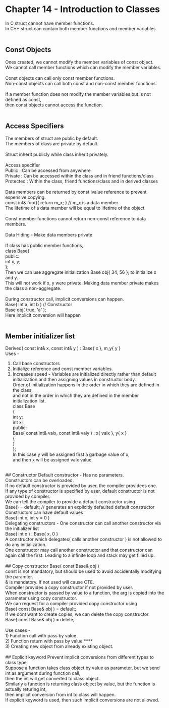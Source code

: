 # Chapter 14 - Introduction to Classes

In C struct cannot have member functions. <br>
In C++ struct can contain both member functions and member variables.<br>
<br>
## Const Objects
Ones created, we cannot modify the member variables of const object.<br>
We cannot call member functions which can modify the member variables.<br>
<br>
Const objects can call only const member functions.<br>
Non-const objects can call both const and non-const member functions.<br>
<br>
If a member function does not modify the member variables but is not defined as const,<br>
then const objects cannot access the function.<br>
<br>
## Access Specifiers
The members of struct are public by default.<br>
The members of class are private by default.<br>
<br>
Struct inherit publicly while class inherit privately.<br>
<br>
Access specifier<br>
Public : Can be accessed from anywhere<br>
Private : Can be accessed within the class and in friend functions/class<br>
Protected : Within the class, friend functions/class and in derived classes<br>
<br>
Data members can be returned by const lvalue reference to prevent expensive copying.<br>
const int& foo(){ return m_x; } // m_x is a data member<br>
The lifetime of a data member will be equal to lifetime of the object.<br>
<br>
Const member functions cannot return non-const reference to data members.<br>
<br>
Data Hiding - Make data members private<br>
<br>
If class has public member functions,<br>
class Base{<br>
public:<br>
	int x, y;<br>
};<br>
Then we can use aggregate initialization Base obj{ 34, 56 }; to initialize x and y.<br>
This will not work if x, y were private. Making data member private makes the class a non-aggregate.<br>
<br>
During constructor call, implicit conversions can happen.<br>
Base( int a, int b )	// Constructor<br>
Base obj( true, 'a' );<br>
Here implicit conversion will happen<br>
<br>
## Member initializer list
Derived( const int& x, const int& y ) : Base{ x }, m_y{ y }<br>
Uses -<br>
1) Call base constructors<br>
2) Initialize reference and const member variables.<br>
3) Increases speed - Variables are initialized directly rather than default<br>
initialization and then assigning values in constructor body.<br>
Order of initialization happens in the order in which they are defined in the class,<br>
and not in the order in which they are defined in the member initialization list.<br>
class Base<br>
{<br>
    int y;<br>
    int x;<br>
public:<br>
    Base( const int& valx, const int& valy ) : x{ valx }, y{ x }<br>
    {<br>
    }<br>
};<br>
In this case y will be assigned first a garbage value of x,<br>
and then x will be assigned valx value.<br>
<br>
## Constructor
Default constructor - Has no parameters.<br>
Constructors can be overloaded.<br>
If no default constructor is provided by user, the compiler providees one.<br>
If any type of constructor is specified by user, default constructor is not provided by compiler.<br>
We can tell the compiler to provide a default constructor using<br>
Base() = default; // generates an explicitly defaulted default constructor<br>
Constructors can have default values<br>
Base( int x, int y = 0 )<br>
Delegating constructors - One constructor can call another constructor via the initializer list<br>
Base( int x ) : Base{ x, 0 }<br>
A constructor which delegates( calls another constructor ) is not allowed to do any initialization.<br>
One constructor may call another constructor and that constructor can again call the first. Leading to a infinite loop and stack may get filled up.<br>
<br>
## Copy constructor
Base( const Base& obj )<br>
const is not mandatory, but should be used to avoid accidentally modifying the paramter.<br>
& is mandatory. If not used will cause CTE.<br>
Compiler provides a copy constructor if not provided by user.<br>
When constructor is passed by value to a function, the arg is copied into the parameter using copy constructor.<br>
We can request for a compiler provided copy constructor using<br>
Base( const Base& obj ) = default;<br>
If we dont want to create copies, we can delete the copy constructor.<br>
Base( const Base& obj ) = delete;<br>
<br>
Use cases -<br>
1) Function call with pass by value<br>
2) Function return with pass by value 		****<br>
3) Creating new object from already existing object.<br>
<br>
## Explicit keyword
Prevent implicit conversions from different types to class type<br>
Suppose a function takes class object by value as parameter, but we send int as argument during function call,<br>
then the int will get converted to class object.<br>
Similarly a function is returning class object by value, but the function is actually returing int,<br>
then implicit conversion from int to class will happen.<br>
If explicit keyword is used, then such implicit conversions are not allowed.<br>
